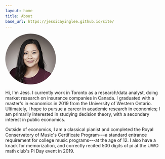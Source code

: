 ```yaml
---
layout: home
title: About
base_url: https://jessicayinglee.github.io/site/
---
```


<img src="assets/headshot-2018.jpg" alt="Professional headshot of Jess" title="Jess" style=" width:160px;  height: 160px; border-radius: 50%; object-fit: cover; object-position: 50% 25%;">

Hi, I'm Jess. I currently work in Toronto as a research/data analyst, doing market research on insurance companies in Canada. I graduated with a master's in economics in 2019 from the University of Western Ontario. Ultimately, I hope to pursue a career in academic research in economics; I am primarily interested in studying decision theory, with a secondary interest in public economics.

Outside of economics, I am a classical pianist and completed the Royal Conservatory of Music's Certificate Program---a standard entrance requirement for college music programs---at the age of 12. I also have a knack for memorization, and correctly recited 500 digits of pi at the UWO math club's Pi Day event in 2019. 
